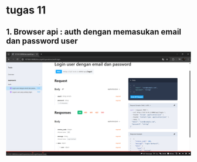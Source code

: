 # tugas 11

## 1. Browser api : auth  dengan memasukan email dan password user 

![alt text](<screenshot/tugas11/Browser User Api.png>)